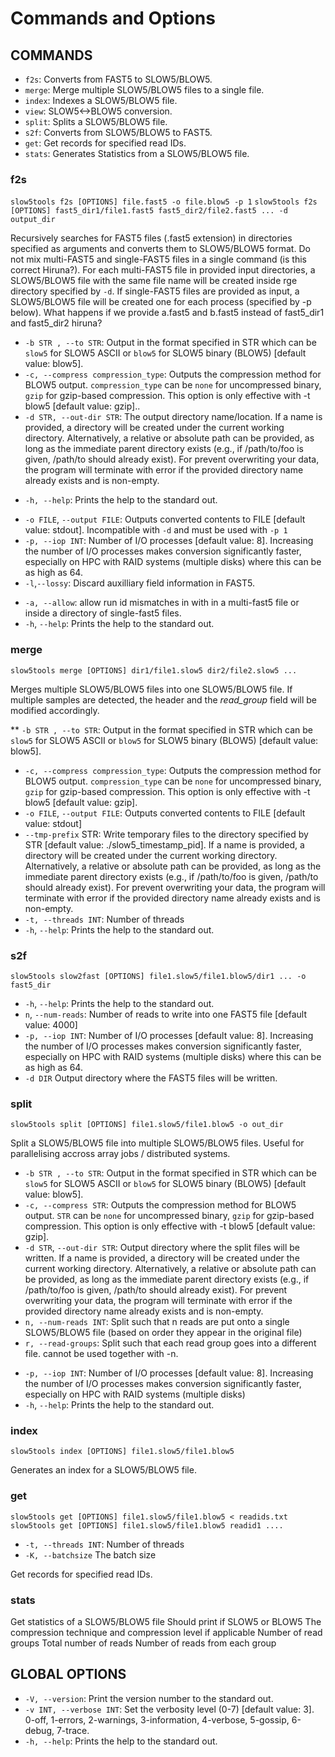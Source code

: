 # Commands and Options

## COMMANDS

* `f2s`:
         Converts from FAST5 to SLOW5/BLOW5.
* `merge`:
         Merge multiple SLOW5/BLOW5 files to a single file.
* `index`:
         Indexes a SLOW5/BLOW5 file.
* `view`:
         SLOW5<->BLOW5 conversion.
* `split`:
         Splits a SLOW5/BLOW5 file.
* `s2f`:
         Converts from SLOW5/BLOW5 to FAST5.
* `get`:
         Get records for specified read IDs.
* `stats`:
         Generates Statistics from a SLOW5/BLOW5 file.



### f2s

`slow5tools f2s [OPTIONS] file.fast5 -o file.blow5 -p 1`
`slow5tools f2s [OPTIONS] fast5_dir1/file1.fast5 fast5_dir2/file2.fast5 ... -d output_dir`

Recursively searches for FAST5 files (.fast5 extension) in directories specified as arguments and converts them to SLOW5/BLOW5 format. 
Do not mix multi-FAST5 and single-FAST5 files in a single command (is this correct Hiruna?). For each multi-FAST5 file in provided input directories, a SLOW5/BLOW5 file with the same file name will be created inside rge directory specified by `-d`. If single-FAST5 files are provided as input, a SLOW5/BLOW5 file will be created one for each process (specified by -p below).
What happens if we provide a.fast5 and b.fast5 instead of fast5_dir1 and fast5_dir2 hiruna?

*  `-b STR , --to STR`:
   Output in the format specified in STR which can be `slow5` for SLOW5 ASCII or `blow5` for SLOW5 binary (BLOW5) [default value: blow5].
*  `-c, --compress compression_type`:
   Outputs the compression method for BLOW5 output. `compression_type` can be `none` for uncompressed binary, `gzip` for gzip-based compression. This option is only effective with -t blow5 [default value: gzip]..
*  `-d STR, --out-dir STR`:
   The output directory name/location. If a name is provided, a directory will be created under the current working directory. Alternatively, a relative or absolute path can be provided, as long as the immediate parent directory exists (e.g., if /path/to/foo is given, /path/to should already exist).  For prevent overwriting your data, the program will terminate with error if the provided directory name already exists and is non-empty.
<!--
*  `-c INT`, `--compress INT`:
   Outputs compressed BLOW5 at compression level specified by INT (compression levels 1 to 9 as in gzip). This option is in-efective if `-s` is specified or `-b bin`.
-->
*  `-h, --help`:
   Prints the help to the standard out.
<!--
*  `-i FILE`, `--index FILE`
   Generates SLOW5/BLOW5 index.
-->
*  `-o FILE`, `--output FILE`:
   Outputs converted contents to FILE [default value: stdout]. Incompatible with `-d` and must be used with `-p 1` 
*  `-p, --iop INT`:
    Number of I/O processes [default value: 8]. Increasing the number of I/O processes makes conversion significantly faster, especially on HPC with RAID systems (multiple disks) where this can be as high as 64.
*   `-l`,`--lossy`:
    Discard auxilliary field information in FAST5.
<!--
*  `--no-merge DIR`:
    Convert each FAST5 file to a separate SLOW5/BLOW5 and write to the directory specified by DIR. `-o` is ineffective with this option.
*  `--no-recursion`:
    Do not recursively search for FAST5 files in specified directories.
-->
* `-a, --allow`:
   allow run id mismatches in with in a multi-fast5 file or inside a directory of single-fast5 files.
*  `-h`, `--help`:
   Prints the help to the standard out.

### merge

`slow5tools merge [OPTIONS] dir1/file1.slow5 dir2/file2.slow5 ...`

Merges multiple SLOW5/BLOW5 files into one SLOW5/BLOW5 file. If multiple samples are detected, the header and the *read_group* field will be modified accordingly.

**  `-b STR , --to STR`:
   Output in the format specified in STR which can be `slow5` for SLOW5 ASCII or `blow5` for SLOW5 binary (BLOW5) [default value: blow5].
*  `-c, --compress compression_type`:
   Outputs the compression method for BLOW5 output. `compression_type` can be `none` for uncompressed binary, `gzip` for gzip-based compression. This option is only effective with -t blow5 [default value: gzip].
*  `-o FILE`, `--output FILE`:
   Outputs converted contents to FILE [default value: stdout]
*  `--tmp-prefix` STR:
    Write temporary files to the directory specified by STR [default value: ./slow5_timestamp_pid]. If a name is provided, a directory will be created under the current working directory. Alternatively, a relative or absolute path can be provided, as long as the immediate parent directory exists (e.g., if /path/to/foo is given, /path/to should already exist).  For prevent overwriting your data, the program will terminate with error if the provided directory name already exists and is non-empty.
* `-t, --threads INT`:
   Number of threads
*  `-h`, `--help`:
   Prints the help to the standard out.
   
### s2f

`slow5tools slow2fast [OPTIONS] file1.slow5/file1.blow5/dir1 ... -o fast5_dir`

*  `-h`, `--help`:
   Prints the help to the standard out.
*  `n`, `--num-reads`:
   Number of reads to write into one FAST5 file [default value: 4000]
*  `-p, --iop INT`:
   Number of I/O processes [default value: 8]. Increasing the number of I/O processes makes conversion significantly faster, especially on HPC with RAID systems (multiple disks) where this can be as high as 64.
*   `-d DIR`
   Output directory where the FAST5 files will be written.



### split

`slow5tools split [OPTIONS] file1.slow5/file1.blow5 -o out_dir`

Split a SLOW5/BLOW5 file into multiple SLOW5/BLOW5 files. Useful for parallelising accross array jobs / distributed systems.

*  `-b STR , --to STR`:
   Output in the format specified in STR which can be `slow5` for SLOW5 ASCII or `blow5` for SLOW5 binary (BLOW5) [default value: blow5].
*  `-c, --compress STR`:
   Outputs the compression method for BLOW5 output. `STR` can be `none` for uncompressed binary, `gzip` for gzip-based compression. This option is only effective with -t blow5 [default value: gzip].
*  `-d STR`, `--out-dir STR`:
   Output directory where the split files will be written. If a name is provided, a directory will be created under the current working directory. Alternatively, a relative or absolute path can be provided, as long as the immediate parent directory exists (e.g., if /path/to/foo is given, /path/to should already exist).  For prevent overwriting your data, the program will terminate with error if the provided directory name already exists and is non-empty.
*  `n, --num-reads INT`:
   Split such that n reads are put onto a single SLOW5/BLOW5 file (based on order they appear in the original file)
*  `r, --read-groups`:
   Split such that each read group goes into a different file. cannot be used together with -n.
<!--
*  `l, --list FILE`:
   Split as per the mappings given in file containing a list of readID and filename pairs.
-->
*  `-p, --iop INT`:
   Number of I/O processes [default value: 8]. Increasing the number of I/O processes makes conversion significantly faster, especially on HPC with RAID systems (multiple disks)
*  `-h`, `--help`:
   Prints the help to the standard out.


### index

`slow5tools index [OPTIONS] file1.slow5/file1.blow5`

Generates an index for a SLOW5/BLOW5 file.


### get

`slow5tools get [OPTIONS] file1.slow5/file1.blow5 < readids.txt`
`slow5tools get [OPTIONS] file1.slow5/file1.blow5 readid1 ....`

* `-t, --threads INT`:
   Number of threads
* `-K, --batchsize`
   The batch size

Get records for specified read IDs.


### stats

Get statistics of a SLOW5/BLOW5 file
Should print if SLOW5 or BLOW5
The compression technique and compression level if applicable
Number of read groups
Total number of reads
Number of reads from each group


## GLOBAL OPTIONS

*  `-V, --version`:
    Print the version number to the standard out.
*  `-v INT, --verbose INT`:
    Set the verbosity level (0-7) [default value: 3]. 0-off, 1-errors, 2-warnings, 3-information, 4-verbose, 5-gossip, 6-debug, 7-trace.
*  `-h, --help`:
    Prints the help to the standard out.
